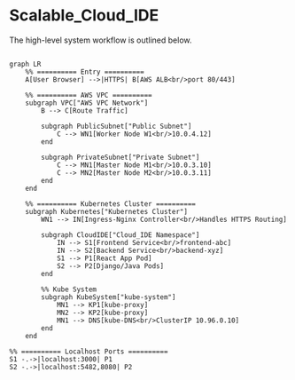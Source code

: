 ﻿# Scalable_Cloud_IDE


The high-level system workflow is outlined below.
```mermaid

graph LR
    %% ========== Entry ========== 
    A[User Browser] -->|HTTPS| B[AWS ALB<br/>port 80/443]
    
    %% ========== AWS VPC ========== 
    subgraph VPC["AWS VPC Network"]
        B --> C[Route Traffic]
        
        subgraph PublicSubnet["Public Subnet"]
            C --> WN1[Worker Node W1<br/>10.0.4.12]
        end
        
        subgraph PrivateSubnet["Private Subnet"]
            C --> MN1[Master Node M1<br/>10.0.3.10]
            C --> MN2[Master Node M2<br/>10.0.3.11]
        end
    end
    
    %% ========== Kubernetes Cluster ========== 
    subgraph Kubernetes["Kubernetes Cluster"]
        WN1 --> IN[Ingress-Nginx Controller<br/>Handles HTTPS Routing]
        
        subgraph CloudIDE["Cloud_IDE Namespace"]
            IN --> S1[Frontend Service<br/>frontend-abc]
            IN --> S2[Backend Service<br/>backend-xyz]
            S1 --> P1[React App Pod]
            S2 --> P2[Django/Java Pods]
        end
        
        %% Kube System
        subgraph KubeSystem["kube-system"]
            MN1 --> KP1[kube-proxy]
            MN2 --> KP2[kube-proxy]
            MN1 --> DNS[kube-DNS<br/>ClusterIP 10.96.0.10]
        end
    end

```
    
    %% ========== Localhost Ports ========== 
    S1 -.->|localhost:3000| P1
    S2 -.->|localhost:5482,8080| P2

